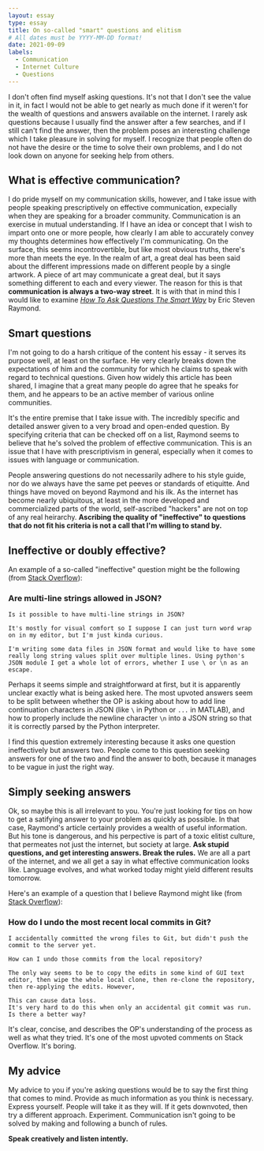 ```yaml
---
layout: essay
type: essay
title: On so-called "smart" questions and elitism
# All dates must be YYYY-MM-DD format!
date: 2021-09-09
labels:
  - Communication
  - Internet Culture
  - Questions
---
```


I don't often find myself asking questions. It's not that I don't see the value in it, in fact I would not be able to get nearly as much done if it weren't for the wealth of questions and answers available on the internet. I rarely ask questions because I usually find the answer after a few searches, and if I still can't find the answer, then the problem poses an interesting challenge which I take pleasure in solving for myself. I recognize that people often do not have the desire or the time to solve their own problems, and I do not look down on anyone for seeking help from others.

## What is effective communication?

I do pride myself on my communication skills, however, and I take issue with people speaking prescriptively on effective communication, expecially when they are speaking for a broader community. Communication is an exercise in mutual understanding. If I have an idea or concept that I wish to impart onto one or more people, how clearly I am able to accurately convey my thoughts determines how effectively I'm communicating. On the surface, this seems incontrovertible, but like most obvious truths, there's more than meets the eye. In the realm of art, a great deal has been said about the different impressions made on different people by a single artwork. A piece of art may communicate a great deal, but it says something different to each and every viewer. The reason for this is that **communication is always a two-way street**. It is with that in mind this I would like to examine [*How To Ask Questions The Smart Way*](http://www.catb.org/esr/faqs/smart-questions.html) by Eric Steven Raymond.

## Smart questions

I'm not going to do a harsh critique of the content his essay - it serves its purpose well, at least on the surface. He very clearly breaks down the expectations of him and the community for which he claims to speak with regard to technical questions. Given how widely this article has been shared, I imagine that a great many people do agree that he speaks for them, and he appears to be an active member of various online communities.

It's the entire premise that I take issue with. The incredibly specific and detailed answer given to a very broad and open-ended question. By specifying criteria that can be checked off on a list, Raymond seems to believe that he's solved the problem of effective communication. This is an issue that I have with prescriptivism in general, especially when it comes to issues with language or communication.

People answering questions do not necessarily adhere to his style guide, nor do we always have the same pet peeves or standards of etiquitte. And things have moved on beyond Raymond and his ilk. As the internet has become nearly ubiquitous, at least in the more developed and commercialized parts of the world, self-ascribed "hackers" are not on top of any real heirarchy. **Ascribing the quality of "ineffective" to questions that do not fit his criteria is not a call that I'm willing to stand by.**

## Ineffective or doubly effective?

An example of a so-called "ineffective" question might be the following (from [Stack Overflow](https://stackoverflow.com/questions/2392766/are-multi-line-strings-allowed-in-json)):  
### Are multi-line strings allowed in JSON?
```
Is it possible to have multi-line strings in JSON?

It's mostly for visual comfort so I suppose I can just turn word wrap on in my editor, but I'm just kinda curious.

I'm writing some data files in JSON format and would like to have some really long string values split over multiple lines. Using python's JSON module I get a whole lot of errors, whether I use \ or \n as an escape.
```
Perhaps it seems simple and straightforward at first, but it is apparently unclear exactly what is being asked here. The most upvoted answers seem to be split between whether the OP is asking about how to add line continuation characters in JSON (like `\` in Python or `...` in MATLAB), and how to properly include the newline character `\n` into a JSON string so that it is correctly parsed by the Python interpreter.

I find this question extremely interesting because it asks one question ineffectively but answers two. People come to this question seeking answers for one of the two and find the answer to both, because it manages to be vague in just the right way.

## Simply seeking answers

Ok, so maybe this is all irrelevant to you. You're just looking for tips on how to get a satifying answer to your problem as quickly as possible. In that case, Raymond's article certainly provides a wealth of useful information. But his tone is dangerous, and his perpective is part of a toxic elitist culture, that permeates not just the internet, but society at large. **Ask stupid questions, and get interesting answers. Break the rules.** We are all a part of the internet, and we all get a say in what effective communication looks like. Language evolves, and what worked today might yield different results tomorrow.

Here's an example of a question that I believe Raymond might like (from [Stack Overflow](https://stackoverflow.com/questions/927358/how-do-i-undo-the-most-recent-local-commits-in-git)): 
### How do I undo the most recent local commits in Git?
```
I accidentally committed the wrong files to Git, but didn't push the commit to the server yet.

How can I undo those commits from the local repository?

The only way seems to be to copy the edits in some kind of GUI text editor, then wipe the whole local clone, then re-clone the repository, then re-applying the edits. However,

This can cause data loss.
It's very hard to do this when only an accidental git commit was run.
Is there a better way?
```
It's clear, concise, and describes the OP's understanding of the process as well as what they tried. It's one of the most upvoted comments on Stack Overflow. It's boring.

## My advice

My advice to you if you're asking questions would be to say the first thing that comes to mind. Provide as much information as you think is necessary. Express yourself. People will take it as they will. If it gets downvoted, then try a different approach. Experiment. Communication isn't going to be solved by making and following a bunch of rules. 

**Speak creatively and listen intently.**
